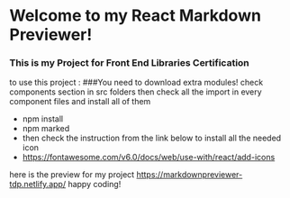 # Welcome to my React Markdown Previewer!
### This is my Project for Front End Libraries Certification

to use this project :
###You need to download extra modules!
check components section in src folders then check all the import in every component files and install all of them
- npm install
- npm marked
- then check the instruction from the link below to install all the needed icon
- https://fontawesome.com/v6.0/docs/web/use-with/react/add-icons

here is the preview for my project
https://markdownpreviewer-tdp.netlify.app/
happy coding!

